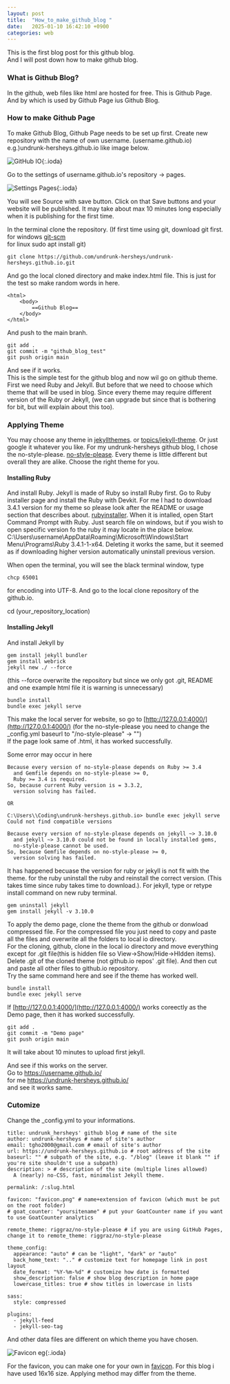 ```yaml
---
layout: post
title:  "How_to_make_github_blog "
date:   2025-01-10 16:42:10 +0900
categories: web
---
```


This is the first blog post for this github blog.  
And I will post down how to make github blog.  

### What is Github Blog?
In the github, web files like html are hosted for free. This is Github Page. And by which is used by Github Page ius Github Blog. 

### How to make Github Page
To make Github Blog, Github Page needs to be set up first. Create new repository with the name of own username. (username.github.io) e.g.)undrunk-hersheys.github.io like image below.  

![GitHub IO](https://raw.githubusercontent.com/undrunk-hersheys/undrunk-hersheys.github.io/main/_posts/2025-01-10/github_io.png){:.ioda}

Go to the settings of username.github.io's repository -> pages. 

![Settings Pages](https://raw.githubusercontent.com/undrunk-hersheys/undrunk-hersheys.github.io/main/_posts/2025-01-10/settings_pages.png){:.ioda}

You will see Source with save button. Click on that Save buttons and your website will be published. It may take about max 10 minutes long especially when it is publishing for the first time.  

In the terminal clone the repository. (If first time using git, download git first.  
for windows [git-scm](https://git-scm.com/)  
for linux sudo apt install git)  

```
git clone https://github.com/undrunk-hersheys/undrunk-hersheys.github.io.git
```

And go the local cloned directory and make index.html file. This is just for the test so make random words in here.  

```
<html>
	<body>
		==Github Blog==
	</body>
</html>
```
And push to the main branh.

```
git add .
git commit -m "github_blog_test"
git push origin main
```

And see if it works.  
This is the simple test for the github blog and now wil go on github theme. First we need Ruby and Jekyll. But before that we need to choose which theme that will be used in blog. Since every theme may require different version of the Ruby or Jekyll, (we can upgrade but since that is bothering for bit, but will explain about this too).  

### Applying Theme
You may choose any theme in [jekyllthemes](http://jekyllthemes.org/). or [topics/jekyll-theme](https://github.com/topics/jekyll-theme). Or just google it whatever you like. For my undrunk-hersheys github blog, I chose the no-style-please. [no-style-please](https://github.com/riggraz/no-style-please). Every theme is little different but overall they are alike. Choose the right theme for you.  

#### Installing Ruby
And install Ruby. Jekyll is made of Ruby so install Ruby first. Go to Ruby installer page and install the Ruby with Devkit. For me I had to download 3.4.1 version for my theme so please look after the README or usage section that describes about. [rubyinstaller](https://rubyinstaller.org/downloads/). When it is intalled, open Start Command Prompt with Ruby. Just search file on windows, but if you wish to open specific version fo the ruby it may locate in the place below.  C:\Users\username\AppData\Roaming\Microsoft\Windows\Start Menu\Programs\Ruby 3.4.1-1-x64. Deleting it works the same, but it seemed as if downloading higher version automatically uninstall previous version.  

When open the terminal, you will see the black terminal window, type  
```
chcp 65001 
```
for encoding into UTF-8.
And go to the local clone repository of the github.io.

cd (your_repository_location)

#### Installing Jekyll
And install Jekyll by 
```
gem install jekyll bundler
gem install webrick
jekyll new ./ --force
```
(this --force overwrite the repository
but since we only got .git, README and one example html file it is warning is unnecessary)  
```
bundle install
bundle exec jekyll serve
```
This make the local server for website, so go to [http://127.0.0.1:4000/](http://127.0.0.1:4000/) (for the no-style-please you need to change the _config.yml baseurl to "/no-style-please" -> "")  
If the page look same of .html, it has worked successfully.

Some error may occur in here  
```
Because every version of no-style-please depends on Ruby >= 3.4
  and Gemfile depends on no-style-please >= 0,
  Ruby >= 3.4 is required.
So, because current Ruby version is = 3.3.2,
  version solving has failed.

OR 

C:\Users\\Coding\undrunk-hersheys.github.io> bundle exec jekyll serve
Could not find compatible versions

Because every version of no-style-please depends on jekyll ~> 3.10.0
  and jekyll ~> 3.10.0 could not be found in locally installed gems,
  no-style-please cannot be used.
So, because Gemfile depends on no-style-please >= 0,
  version solving has failed.

```
It has happened becuase the version for ruby or jekyll is not fit with the theme. 
for the ruby uninstall the ruby and reinstall the correct version. (This takes time since ruby takes time to download.). For jekyll, type or retype install command on new ruby terminal.   
```
gem uninstall jekyll
gem install jekyll -v 3.10.0
```


To apply the demo page, clone the theme from the github or donwload compressed file. For the compressed file you just need to copy and paste all the files and overwrite all the folders to local io directory.  
For the cloning, github, clone in the local io directory and move everything except for .git file(this is hidden file so View->Show/Hide->HIdden items). Delete .git of the cloned theme (not github.io repos' .git file). And then cut and paste all other files to github.io repository.   
Try the same command here and see if the theme has worked well.  
```
bundle install
bundle exec jekyll serve
```
If [http://127.0.0.1:4000/](http://127.0.0.1:4000/) works coreectly as the Demo page, then it has worked successfully.  

```
git add .
git commit -m "Demo page"
git push origin main
```
It will take about 10 minutes to upload first jekyll.

And see if this works on the server.  
Go to https://username.github.io/  
for me https://undrunk-hersheys.github.io/  
and see it works same.  

### Cutomize
Change the _config.yml to your informations.  
```
title: undrunk_hersheys' github blog # name of the site
author: undrunk-hersheys # name of site's author
email: tgho2000@gmail.com # email of site's author
url: https://undrunk-hersheys.github.io # root address of the site
baseurl: "" # subpath of the site, e.g. "/blog" (leave it blank "" if you're site shouldn't use a subpath)
description: > # description of the site (multiple lines allowed)
  A (nearly) no-CSS, fast, minimalist Jekyll theme.

permalink: /:slug.html

favicon: "favicon.png" # name+extension of favicon (which must be put on the root folder)
# goat_counter: "yoursitename" # put your GoatCounter name if you want to use GoatCounter analytics

remote_theme: riggraz/no-style-please # if you are using GitHub Pages, change it to remote_theme: riggraz/no-style-please

theme_config:
  appearance: "auto" # can be "light", "dark" or "auto"
  back_home_text: ".." # customize text for homepage link in post layout
  date_format: "%Y-%m-%d" # customize how date is formatted
  show_description: false # show blog description in home page
  lowercase_titles: true # show titles in lowercase in lists

sass:
  style: compressed

plugins:
  - jekyll-feed
  - jekyll-seo-tag
```
And other data files are different on which theme you have chosen.  

![Favicon eg](https://raw.githubusercontent.com/undrunk-hersheys/undrunk-hersheys.github.io/main/_posts/2025-01-10/favicon_eg.png){:.ioda}

For the favicon, you can make one for your own in [favicon](https://favicon.io/). For this blog i have used 16x16 size. Applying method may differ from the theme. 


